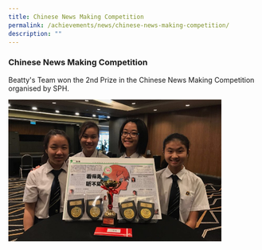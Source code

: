 ```yaml
---
title: Chinese News Making Competition
permalink: /achievements/news/chinese-news-making-competition/
description: ""
---
```

### **Chinese News Making Competition**
Beatty's Team won the 2nd Prize in the Chinese News Making Competition organised by SPH.

<img src="/images/Chinese%20News1.jpg" 
     style="width:85%">